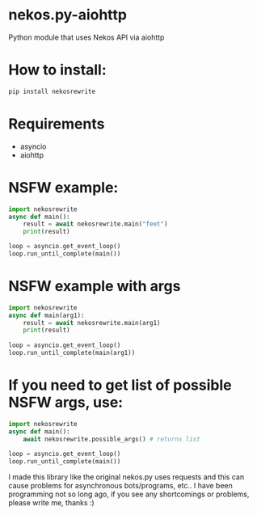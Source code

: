 # nekos.py-aiohttp
Python module that uses Nekos API via aiohttp
# How to install:
```py
pip install nekosrewrite
```
# Requirements
- asyncio
- aiohttp
# NSFW example:
```py
import nekosrewrite
async def main():
    result = await nekosrewrite.main("feet")
    print(result)

loop = asyncio.get_event_loop()
loop.run_until_complete(main())
```
# NSFW example with args
```py
import nekosrewrite
async def main(arg1):
    result = await nekosrewrite.main(arg1)
    print(result)
    
loop = asyncio.get_event_loop()
loop.run_until_complete(main(arg1))
```
# If you need to get list of possible NSFW args, use:
```py
import nekosrewrite
async def main():
    await nekosrewrite.possible_args() # returns list
    
loop = asyncio.get_event_loop()
loop.run_until_complete(main())
```
I made this library like the original nekos.py uses requests and this can cause problems for asynchronous bots/programs, etc..
I have been programming not so long ago, if you see any shortcomings or problems, please write me, thanks :)
